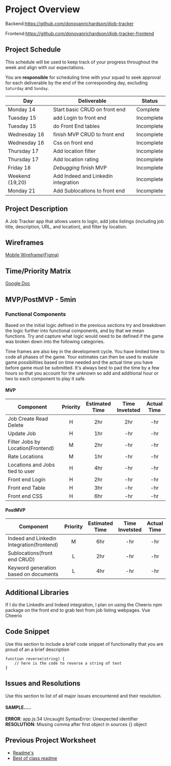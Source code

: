 # Project Overview

Backend:https://github.com/donovanrichardson/djob-tracker

Frontend:https://github.com/donovanrichardson/djob-tracker-frontend

## Project Schedule

This schedule will be used to keep track of your progress throughout the week and align with our expectations.  

You are **responsible** for scheduling time with your squad to seek approval for each deliverable by the end of the corresponding day, excluding `Saturday` and `Sunday`.

|  Day | Deliverable | Status
|---|---| ---|
|Monday 14| Start basic CRUD on front end | Complete
|Tuesday 15| add Login to front end | Incomplete
|Tuesday 15| do Front End tables | Incomplete
|Wednesday 16| finish MVP CRUD to front end | Incomplete
|Wednesday 16| Css on front end | Incomplete
|Thursday 17| Add location filter| Incomplete
|Thursday 17| Add location rating | Incomplete
|Friday 18| *Debugging* finish MVP | Incomplete
|Weekend (19,20)| Add Indeed and Linkedin integration| Incomplete
|Monday 21| Add Sublocations to front end| Incomplete

## Project Description

A Job Tracker app that allows users to login, add jobs listings (including job title, description, URL, and location), and filter by location.

## Wireframes

[Mobile Wireframe(Figma)](https://www.figma.com/file/JP4h3Cicc3FhcUjmIFm7h5/R%C3%A9sumption?node-id=0%3A1)


## Time/Priority Matrix 

[Google Doc](https://docs.google.com/presentation/d/1XqKOAY34FzvfZdhBOpUVveqaAXCVjm9AFWnWn6pj6k8/edit?usp=sharing)

## MVP/PostMVP - 5min


### Functional Components

Based on the initial logic defined in the previous sections try and breakdown the logic further into functional components, and by that we mean functions.  Try and capture what logic would need to be defined if the game was broken down into the following categories.

Time frames are also key in the development cycle.  You have limited time to code all phases of the game.  Your estimates can then be used to evalute game possibilities based on time needed and the actual time you have before game must be submitted. It's always best to pad the time by a few hours so that you account for the unknown so add and additional hour or two to each component to play it safe.

#### MVP
| Component | Priority | Estimated Time | Time Invetsted | Actual Time |
| --- | :---: |  :---: | :---: | :---: |
|Job Create Read Delete|H|2hr| 2hr | -hr|
|Update Job|H|1hr| -hr | -hr|
|Filter Jobs by Location(Frontend)|M|2hr| -hr | -hr|
|Rate Locations|M|1hr| -hr | -hr|
|Locations and Jobs tied to user|H|4hr| -hr | -hr|
| Front end Login | H | 2hr | -hr | -hr|
| Front end Table | H | 3hr | -hr | -hr|
| Front end CSS | H | 6hr | -hr | -hr|

#### PostMVP
| Component | Priority | Estimated Time | Time Invetsted | Actual Time |
| --- | :---: |  :---: | :---: | :---: |
|Indeed and Linkedin Integration(frontend)|M|6hr| -hr | -hr|
|Sublocations(front end CRUD)|L|2hr| -hr | -hr|
|Keyword generation based on documents|L|4hr| -hr | -hr|

## Additional Libraries
If I do the LinkedIn and Indeed integration, I plan on using the Cheerio npm package on the front end to grab text from job listing webpages.
Vue
Cheerio

## Code Snippet

Use this section to include a brief code snippet of functionality that you are proud of an a brief description  

```
function reverse(string) {
	// here is the code to reverse a string of text
}
```

## Issues and Resolutions
 Use this section to list of all major issues encountered and their resolution.

#### SAMPLE.....
**ERROR**: app.js:34 Uncaught SyntaxError: Unexpected identifier                                
**RESOLUTION**: Missing comma after first object in sources {} object

## Previous Project Worksheet
 - [Readme's](https://github.com/jkeohan/fewd-class-repo/tree/master/final-project-worksheet/project-worksheet-examples)
 - [Best of class readme](https://github.com/jkeohan/fewd-class-repo/blob/master/final-project-worksheet/project-worksheet-examples/portfolio-gracie.md)
